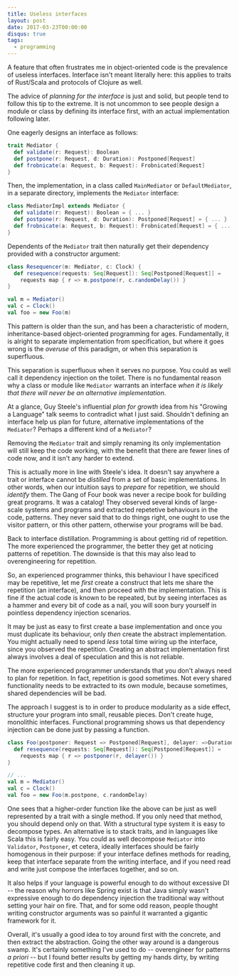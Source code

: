 ```yaml
---
title: Useless interfaces 
layout: post
date: 2017-03-23T00:00:00
disqus: true
tags:
  - programming
---
```


A feature that often frustrates me in object-oriented code is the prevalence of useless
interfaces. Interface isn't meant literally here: this applies to traits of Rust/Scala and protocols
of Clojure as well.

The advice of *planning for the interface* is just and solid, but people tend to follow this tip to
the extreme. It is not uncommon to see people design a module or class by defining its interface
first, with an actual implementation following later.
<!--break-->

One eagerly designs an interface as follows:

```scala
trait Mediator {
  def validate(r: Request): Boolean
  def postpone(r: Request, d: Duration): Postponed[Request]
  def frobnicate(a: Request, b: Request): Frobnicated[Request]
}
```

Then, the implementation, in a class called `MainMediator` or `DefaultMediator`, in a separate
directory, implements the `Mediator` interface:

```scala
class MediatorImpl extends Mediator {
  def validate(r: Request): Boolean = { ... }
  def postpone(r: Request, d: Duration): Postponed[Request] = { ... }
  def frobnicate(a: Request, b: Request): Frobnicated[Request] = { ... }
}
```

Dependents of the `Mediator` trait then naturally get their dependency provided with a constructor
argument:

```scala
class Resequencer(m: Mediator, c: Clock) {
  def resequence(requests: Seq[Request]): Seq[Postponed[Request]] = 
    requests map { r => m.postpone(r, c.randomDelay()) }
}

val m = Mediator()
val c = Clock()
val foo = new Foo(m)
```

This pattern is older than the sun, and has been a characteristic of modern, inheritance-based
object-oriented programming for ages. Fundamentally, it is alright to separate implementation from
specification, but where it goes wrong is the *overuse* of this paradigm, or when this separation is
superfluous.

This separation is superfluous when it serves no purpose. You could as well call it dependency
injection on the toilet. There is no fundamental reason why a class or module like `Mediator`
warrants an interface *when it is likely that there will never be an alternative implementation*.

At a glance, Guy Steele's influential *plan for growth* idea from his "Growing a Language" talk
seems to contradict what I just said. Shouldn't defining an interface help us plan for future,
alternative implementations of the `Mediator`? Perhaps a different kind of a `Mediator`? 

Removing the `Mediator` trait and simply renaming its only implementation will still keep the code
working, with the benefit that there are fewer lines of code now, and it isn't any harder to extend.

This is actually more in line with Steele's idea. It doesn't say anywhere a trait or interface
cannot be *distilled* from a set of basic implementations. In other words, when our intuition says
to *prepare* for repetition, we should *identify* them. The Gang of Four book was never a
recipe book for building great programs. It was a catalog! They observed several kinds of
large-scale systems and programs and extracted repetetive behaviours in the code, patterns. They
never said that to do things right, one ought to use the visitor pattern, or this other pattern,
otherwise your programs will be bad.

Back to interface distillation. Programming is about getting rid of repetition. The more experienced
the programmer, the better they get at noticing patterns of repetition. The downside is that this
may also lead to overengineering for repetition.

So, an experienced programmer thinks, this behaviour I have specificed may be repetitive, let me
*first* create a construct that lets me share the repetition (an interface), and then proceed with
the implementation. This is fine if the actual code is known to be repeated, but by seeing
interfaces as a hammer and every bit of code as a nail, you will soon bury yourself in pointless
dependency injection scenarios.

It may be just as easy to first create a base implementation and once you must duplicate its
behaviour, only *then* create the abstract implementation. You might actually need to spend *less*
total time wiring up the interface, since you observed the repetition. Creating an abstract
implementation first always involves a deal of speculation and this is not reliable.

The more experienced programmer understands that you don't always need to plan for repetition. In
fact, repetition is good sometimes. Not every shared functionality needs to be extracted to its own
module, because sometimes, shared dependencies will be bad. 

The approach I suggest is to in order to produce modularity as a side effect, structure your program
into small, reusable pieces. Don't create huge, monolithic interfaces. Functional programming shows
us that dependency injection can be done just by passing a function.

```scala
class Foo(postponer: Request => Postponed[Request], delayer: =>Duration) {
  def resequence(requests: Seq[Request]): Seq[Postponed[Request]] = 
    requests map { r => postponer(r, delayer()) }
}

// ...
val m = Mediator()
val c = Clock()
val foo = new Foo(m.postpone, c.randomDelay)
```

One sees that a higher-order function like the above can be just as well represented by a trait with
a single method. If you only need that method, you should depend only on that. With a structural
type system it is easy to decompose types. An alternative is to stack traits, and in languages like
Scala this is fairly easy. You could as well decompose `Mediator` into `Validator`, `Postponer`, et
cetera, ideally interfaces should be fairly homogenous in their purpose: if your interface defines
methods for reading, keep that interface separate from the writing interface, and if you need read
and write just compose the interfaces together, and so on.

It also helps if your language is powerful enough to do without excessive DI -- the reason why
horrors like Spring exist is that Java simply wasn't expressive enough to do dependency injection
the traditional way without setting your hair on fire. That, and for some odd reason, people thought
writing constructor arguments was so painful it warranted a gigantic framework for it.

Overall, it's usually a good idea to toy around first with the concrete, and then extract the
abstraction. Going the other way around is a dangerous swamp. It's certainly something I've used to
do -- overengineer for patterns *a priori* -- but I found better results by getting my hands dirty,
by writing repetitive code first and then cleaning it up. 
